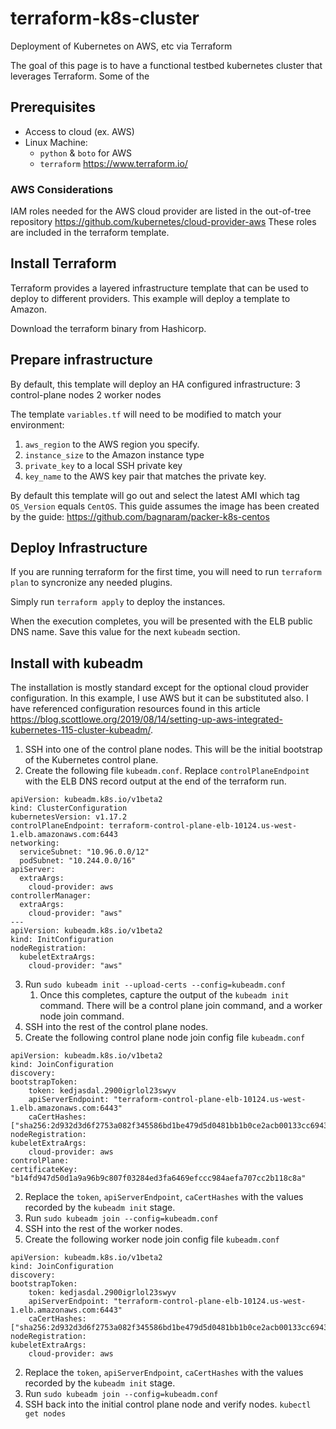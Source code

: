 # terraform-k8s-cluster

Deployment of Kubernetes on AWS, etc via Terraform

The goal of this page is to have a functional testbed kubernetes cluster that leverages Terraform. Some of the 

## Prerequisites

* Access to cloud (ex. AWS)
* Linux Machine:
  * `python` & `boto` for AWS
  * `terraform` https://www.terraform.io/

### AWS Considerations

IAM roles needed for the AWS cloud provider are listed in the out-of-tree repository https://github.com/kubernetes/cloud-provider-aws These roles are included in the terraform template.

## Install Terraform
Terraform provides a layered infrastructure template that can be used to deploy to different providers. This example will deploy a template to Amazon.

Download the terraform binary from Hashicorp.


## Prepare infrastructure

By default, this template will deploy an HA configured infrastructure:
3 control-plane nodes
2 worker nodes

The template `variables.tf` will need to be modified to match your environment:
1. `aws_region` to the AWS region you specify.
2. `instance_size` to the Amazon instance type
3. `private_key` to a local SSH private key
4. `key_name` to the AWS key pair that matches the private key.

By default this template will go out and select the latest AMI which tag `OS_Version` equals `CentOS`. This guide assumes the image has been created by the guide: https://github.com/bagnaram/packer-k8s-centos

## Deploy Infrastructure

If you are running terraform for the first time, you will need to run `terraform plan` to syncronize any needed plugins.

Simply run `terraform apply` to deploy the instances.

When the execution completes, you will be presented with the ELB public DNS name. Save this value for the next `kubeadm` section.

## Install with kubeadm

The installation is mostly standard except for the optional cloud provider configuration. In this example, I use AWS but it can be substituted also. I have referenced configuration resources found in this article https://blog.scottlowe.org/2019/08/14/setting-up-aws-integrated-kubernetes-115-cluster-kubeadm/.

1. SSH into one of the control plane nodes. This will be the initial bootstrap of the Kubernetes control plane.
2. Create the following file `kubeadm.conf`. Replace `controlPlaneEndpoint` with the ELB DNS record output at the end of the terraform run. 
```
apiVersion: kubeadm.k8s.io/v1beta2
kind: ClusterConfiguration
kubernetesVersion: v1.17.2
controlPlaneEndpoint: terraform-control-plane-elb-10124.us-west-1.elb.amazonaws.com:6443
networking:
  serviceSubnet: "10.96.0.0/12"
  podSubnet: "10.244.0.0/16"
apiServer:
  extraArgs:
    cloud-provider: aws
controllerManager:
  extraArgs:
    cloud-provider: "aws"
---
apiVersion: kubeadm.k8s.io/v1beta2
kind: InitConfiguration
nodeRegistration:
  kubeletExtraArgs:
    cloud-provider: "aws"
```
3. Run `sudo kubeadm init --upload-certs --config=kubeadm.conf`
    1. Once this completes, capture the output of the `kubeadm init` command. There will be a control plane join command, and a worker node join command.
4. SSH into the rest of the control plane nodes.
  1. Create the following control plane node join config file `kubeadm.conf`

  ```
  apiVersion: kubeadm.k8s.io/v1beta2
  kind: JoinConfiguration
  discovery:
  bootstrapToken:
      token: kedjasdal.2900igrlol23swyv
      apiServerEndpoint: "terraform-control-plane-elb-10124.us-west-1.elb.amazonaws.com:6443"
      caCertHashes: ["sha256:2d932d3d6f2753a082f345586bd1be479d5d0481bb1b0ce2acb00133cc6943a3"]
  nodeRegistration:
  kubeletExtraArgs:
      cloud-provider: aws
  controlPlane:
  certificateKey: "b14fd947d50d1a9a96b9c807f03284ed3fa6469efccc984aefa707cc2b118c8a"
  ```

  2. Replace the `token`, `apiServerEndpoint`, `caCertHashes` with the values recorded by the `kubeadm init` stage.
  3. Run `sudo kubeadm join --config=kubeadm.conf`
5. SSH into the rest of the worker nodes.
  1. Create the following worker node join config file `kubeadm.conf`

  ```
  apiVersion: kubeadm.k8s.io/v1beta2
  kind: JoinConfiguration
  discovery:
  bootstrapToken:
      token: kedjasdal.2900igrlol23swyv
      apiServerEndpoint: "terraform-control-plane-elb-10124.us-west-1.elb.amazonaws.com:6443"
      caCertHashes: ["sha256:2d932d3d6f2753a082f345586bd1be479d5d0481bb1b0ce2acb00133cc6943a3"]
  nodeRegistration:
  kubeletExtraArgs:
      cloud-provider: aws
  ```

  2. Replace the `token`, `apiServerEndpoint`, `caCertHashes` with the values recorded by the `kubeadm init` stage.
  3. Run `sudo kubeadm join --config=kubeadm.conf`
6. SSH back into the initial control plane node and verify nodes. `kubectl get nodes`